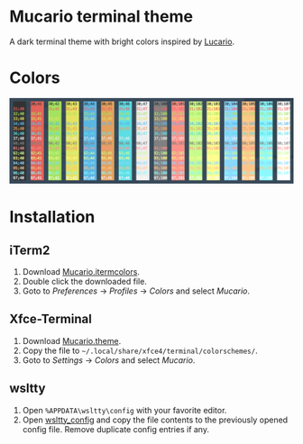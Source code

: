# Mucario terminal theme

A dark terminal theme with bright colors inspired by [Lucario](https://github.com/raphamorim/lucario).

# Colors

![Terminal colors](https://raw.githubusercontent.com/IngoHeimbach/mucario/master/terminal_colors.png)

# Installation

## iTerm2

1. Download [Mucario.itermcolors](https://raw.githubusercontent.com/IngoHeimbach/mucario/master/Mucario.itermcolors).
2. Double click the downloaded file.
3. Goto to *Preferences* -> *Profiles* -> *Colors* and select *Mucario*.

## Xfce-Terminal

1. Download [Mucario.theme](https://raw.githubusercontent.com/IngoHeimbach/mucario/master/Mucario.theme).
2. Copy the file to `~/.local/share/xfce4/terminal/colorschemes/`.
3. Goto to *Settings* -> *Colors* and select *Mucario*.

## wsltty

1. Open `%APPDATA\wsltty\config` with your favorite editor.
2. Open [wsltty_config](https://raw.githubusercontent.com/IngoHeimbach/mucario/master/wsltty_config) and copy the file
   contents to the previously opened config file. Remove duplicate config entries if any.
